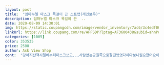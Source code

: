 ```yaml
---
layout: post 
title:  "임마누엘 마스크 목걸이 끈 스트랩(레인보우)" 
description: 임마누엘 마스크 목걸이 끈  ..
date: 2020-08-09 14:30:01 
img: https://static.coupangcdn.com/image/vendor_inventory/7ac6/3c4edf001751fdbb64eed98f2676cd21338d56a9517bd1d52ae005743c4e.jpg 
linkUrl: https://link.coupang.com/re/AFFSDP?lptag=AF3600438&subid=ahnPublicAsk&pageKey=1750370034&itemId=2980853985&vendorItemId=70969206537&traceid=V0-113-a69260146afdfc1e 
categories: [1005] 
color: 353535 
price: 2500 
author: Ask View Shop 
cont:  "강아지산책시엘베부터마스크쓰고,,,사람없는공원쪽으로갈땐벗었다하다보니필요했어요아주편하니좋아요<br/>그냥 끈만 있는게 아니고 끈이 얇게 코팅되어있다고 해야되나 그래서 보는것보단 튼튼할것같아요<br/>마스크바꿀때마다갈아끼면혹쉬이부러질까싶긴한데아직은,,,<br/>불량없이잘왔고색도이뻐요<br/>예뻐요<br/>조금씩다다른색처럼보여좋으네요^^<br/>참!!가늘어서더좋으네요안경줄도하고다니는데이런식으로된게나옴얼른살듯요좀더길고다리끼는부분만다르겠지만나왔음싶네요<br/>" 
---
```

